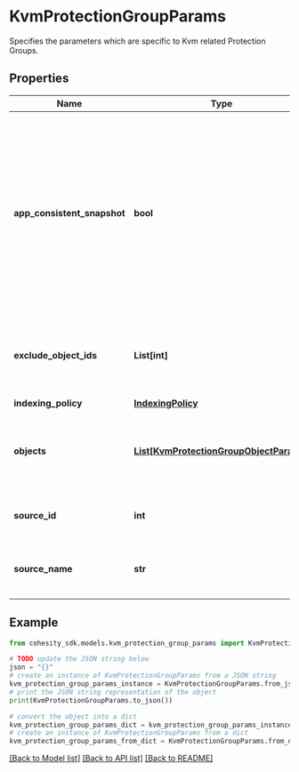 # KvmProtectionGroupParams

Specifies the parameters which are specific to Kvm related Protection Groups.

## Properties

Name | Type | Description | Notes
------------ | ------------- | ------------- | -------------
**app_consistent_snapshot** | **bool** | Specifies whether or not to quiesce apps and the file system in order to take app consistent snapshots. If not specified or false then snapshots will not be app consistent. | [optional] 
**exclude_object_ids** | **List[int]** | Specifies the object ids to be excluded in the Protection Group. | [optional] 
**indexing_policy** | [**IndexingPolicy**](IndexingPolicy.md) |  | [optional] 
**objects** | [**List[KvmProtectionGroupObjectParams]**](KvmProtectionGroupObjectParams.md) | Specifies the objects to be included in the Protection Group. | 
**source_id** | **int** | Specifies the id of the parent of the objects. | [optional] [readonly] 
**source_name** | **str** | Specifies the name of the parent of the objects. | [optional] [readonly] 

## Example

```python
from cohesity_sdk.models.kvm_protection_group_params import KvmProtectionGroupParams

# TODO update the JSON string below
json = "{}"
# create an instance of KvmProtectionGroupParams from a JSON string
kvm_protection_group_params_instance = KvmProtectionGroupParams.from_json(json)
# print the JSON string representation of the object
print(KvmProtectionGroupParams.to_json())

# convert the object into a dict
kvm_protection_group_params_dict = kvm_protection_group_params_instance.to_dict()
# create an instance of KvmProtectionGroupParams from a dict
kvm_protection_group_params_from_dict = KvmProtectionGroupParams.from_dict(kvm_protection_group_params_dict)
```
[[Back to Model list]](../README.md#documentation-for-models) [[Back to API list]](../README.md#documentation-for-api-endpoints) [[Back to README]](../README.md)


